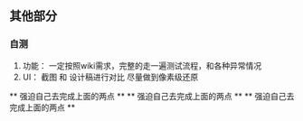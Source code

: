 ## 其他部分

### 自测
1. 功能： 一定按照wiki需求，完整的走一遍测试流程，和各种异常情况
2. UI： 截图 和 设计稿进行对比 尽量做到像素级还原

** 强迫自己去完成上面的两点 **
** 强迫自己去完成上面的两点 **
** 强迫自己去完成上面的两点 **